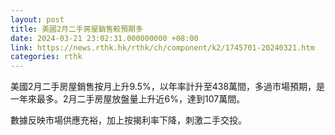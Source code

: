 ```yaml
---
layout: post
title: 美國2月二手房屋銷售較預期多
date: 2024-03-21 23:02:31.000000000 +08:00
link: https://news.rthk.hk/rthk/ch/component/k2/1745701-20240321.htm
categories: rthk
---
```


美國2月二手房屋銷售按月上升9.5%，以年率計升至438萬間，多過市場預期，是一年來最多。2月二手房屋放盤量上升近6%，達到107萬間。

數據反映市場供應充裕，加上按揭利率下降，刺激二手交投。
